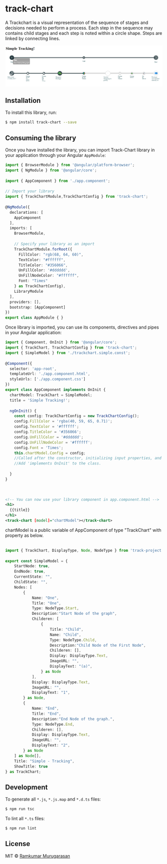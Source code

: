 # track-chart

A Trackchart is a visual representation of the sequence of stages and decisions needed to perform a process. Each step in the sequence may contains child stages and each step is noted within a circle shape. Steps are linked by connecting lines.

![Alt text](/images/simpleTracking.png?raw=true "Sample Track-chart")
## Installation

To install this library, run:

```bash
$ npm install track-chart --save
```

## Consuming the library

Once you have installed the library, you can import Track-Chart library in your application 
through your Angular `AppModule`:

```typescript
import { BrowserModule } from '@angular/platform-browser';
import { NgModule } from '@angular/core';

import { AppComponent } from './app.component';

// Import your library
import { TrackChartModule,TrackChartConfig } from 'track-chart';

@NgModule({
  declarations: [
    AppComponent
  ],
  imports: [
    BrowserModule,

    // Specify your library as an import
    TrackChartModule.forRoot({
      FillColor: "rgb(68, 64, 60)",
      TextColor: "#ffffff",
      TitleColor: "#356066",
      UnFillColor: '#dddddd',
      UnFillNodeColor: "#ffffff",
      Font: "Times"
    } as TrackChartConfig),
    LibraryModule
  ],
  providers: [],
  bootstrap: [AppComponent]
})
export class AppModule { }
```

Once library is imported, you can use its components, directives and pipes in your Angular application:

```typescript
import { Component, OnInit } from '@angular/core';
import { TrackChart, TrackChartConfig } from 'track-chart';
import { SimpleModel } from './trackchart.simple.const';

@Component({
  selector: 'app-root',
  templateUrl: './app.component.html',
  styleUrls: ['./app.component.css']
})
export class AppComponent implements OnInit {
  chartModel: TrackChart = SimpleModel;
  title = 'Simple Tracking!';

  ngOnInit() {
    const config: TrackChartConfig = new TrackChartConfig();
    config.FillColor = 'rgba(40, 59, 65, 0.71)';
    config.TextColor = '#ffffff';
    config.TitleColor = '#356066';
    config.UnFillColor = '#dddddd';
    config.UnFillNodeColor = '#ffffff';
    config.Font = 'Times';
    this.chartModel.Config = config;
    //Called after the constructor, initializing input properties, and the first call to ngOnChanges.
    //Add 'implements OnInit' to the class.

  }
}




```

```xml
<!-- You can now use your library component in app.component.html -->
<h1>
  {{title}}
</h1>
<track-chart [model]="chartModel"></track-chart>
```
chartModel is a public variable of AppComponent of type "TrackChart" with property as below.

```typescript

import { TrackChart, DisplayType, Node, NodeType } from 'track-project';

export const SimpleModel = {
    StartNode: true,
    EndNode: true,
    CurrentState: "",
    ChildState: "",
    Nodes: [
        {
            Name: "One",
            Title: "One",
            Type: NodeType.Start,
            Description:"Start Node of the graph",
            Childeren: [
                {
                    Title: "Child",
                    Name: "Child",
                    Type: NodeType.Child,
                    Description:"Child Node of the First Node",
                    Childeren: [],
                    Display: DisplayType.Text,
                    ImageURL: "",
                    DisplayText: "(a)",
                } as Node
            ],
            Display: DisplayType.Text,
            ImageURL: "",
            DisplayText: "1",
        } as Node,
        {
            Name: "End",
            Title: "End",
            Description:"End Node of the graph.",
            Type: NodeType.End,
            Childeren: [],
            Display: DisplayType.Text,
            ImageURL: "",
            DisplayText: "2",
        } as Node
    ] as Node[],
    Title: "Simple - Tracking",
    ShowTitle: true
} as TrackChart;

```


## Development

To generate all `*.js`, `*.js.map` and `*.d.ts` files:

```bash
$ npm run tsc
```

To lint all `*.ts` files:

```bash
$ npm run lint
```

## License

MIT © [Ramkumar Murugarasan](mailto:ramkumar.murugarasan@hotmail.com)
